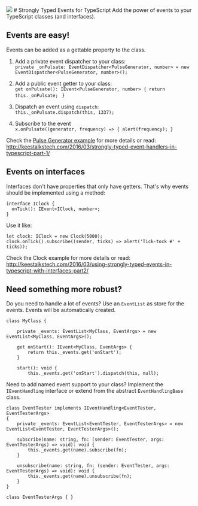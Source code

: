 <img src="http://keestalkstech.com/wp-content/uploads/2016/03/lightning-bolt-1203953_1280-590x332.png" />
# Strongly Typed Events for TypeScript
Add the power of events to your TypeScript classes (and interfaces).

## Events are easy!
Events can be added as a gettable property to the class.

1. Add a private event dispatcher to your class: <br/>
`private _onPulsate: EventDispatcher<PulseGenerator, number> = new EventDispatcher<PulseGenerator, number>();`<br/>

2. Add a public event getter to your class: <br/>
`get onPulsate(): IEvent<PulseGenerator, number> { return this._onPulsate; ` }<br/>

3. Dispatch an event using `dispatch`: <br/>
`this._onPulsate.dispatch(this, 1337);`<br/>

4. Subscribe to the event<br/>
`x.onPulsate((generator, frequency) => { alert(frequency); }`<br/>

Check the <a href="https://github.com/KeesCBakker/Strongly-Typed-Events-for-TypeScript/blob/master/example.pulse-generator.ts">Pulse Generator example</a> for more details or read: <br/> http://keestalkstech.com/2016/03/strongly-typed-event-handlers-in-typescript-part-1/

## Events on interfaces
Interfaces don't have properties that only have getters. That's why events should be implemented using a method:

```
interface IClock {
  onTick(): IEvent<IClock, number>;
}
```

Use it like:

```
let clock: IClock = new Clock(5000);
clock.onTick().subscribe((sender, ticks) => alert('Tick-tock #' + ticks));
```

Check the Clock example for more details or read: <br/>
http://keestalkstech.com/2016/03/using-strongly-typed-events-in-typescript-with-interfaces-part2/


## Need something more robust?
Do you need to handle a lot of events? Use an `EventList` as store for the events. Events will be automatically created.

```
class MyClass {

    private _events: EventList<MyClass, EventArgs> = new EventList<MyClass, EventArgs>();

    get onStart(): IEvent<MyClass, EventArgs> {
        return this._events.get('onStart');
    }

    start(): void {
        this._events.get('onStart').dispatch(this, null);
```

Need to add named event support to your class? Implement the `IEventHandling` interface or extend from the abstract `EventHandlingBase` class. 
```
class EventTester implements IEventHandling<EventTester, EventTesterArgs>
{
    private _events: EventList<EventTester, EventTesterArgs> = new EventList<EventTester, EventTesterArgs>();

    subscribe(name: string, fn: (sender: EventTester, args: EventTesterArgs) => void): void {
        this._events.get(name).subscribe(fn);
    }

    unsubscribe(name: string, fn: (sender: EventTester, args: EventTesterArgs) => void): void {
        this._events.get(name).unsubscribe(fn);
    }
}

class EventTesterArgs { }
```
